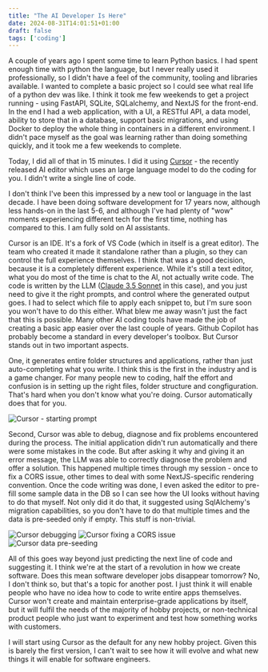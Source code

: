```yaml
---
title: "The AI Developer Is Here"
date: 2024-08-31T14:01:51+01:00
draft: false
tags: ['coding']
---
```


A couple of years ago I spent some time to learn Python basics. I had spent enough time with python the language, but I never really used it professionally, so I didn't have a feel of the community, tooling and libraries available. I wanted to complete a basic project so I could see what real life of a python dev was like. I think it took me few weekends to get a project running - using FastAPI, SQLite, SQLalchemy, and NextJS for the front-end. In the end I had a web application, with a UI, a RESTful API, a data model, ability to store that in a database, support basic migrations, and using Docker to deploy the whole thing in containers in a different environment. I didn't pace myself as the goal was learning rather than doing something quickly, and it took me a few weekends to complete.

Today, I did all of that in 15 minutes. I did it using [Cursor](https://www.cursor.com/) - the recently released AI editor which uses an large language model to do the coding for you. I didn't write a single line of code.

I don't think I've been this impressed by a new tool or language in the last decade. I have been doing software development for 17 years now, although less hands-on in the last 5-6, and although I've had plenty of "wow" moments experiencing different tech for the first time, nothing has compared to this. I am fully sold on AI assistants.

Cursor is an IDE. It's a fork of VS Code (which in itself is a great editor). The team who created it made it standalone rather than a plugin, so they can control the full experience themselves. I think that was a good decision, because it is a completely different experience. While it's still a text editor, what you do most of the time is chat to the AI, not actually write code. The code is written by the LLM ([Claude 3.5 Sonnet](https://www.anthropic.com/news/claude-3-5-sonnet) in this case), and you just need to give it the right prompts, and control where the generated output goes. I had to select which file to apply each snippet to, but I'm sure soon you won't have to do this either. What blew me away wasn't just the fact that this is possible. Many other AI coding tools have made the job of creating a basic app easier over the last couple of years. Github Copilot has probably become a standard in every developer's toolbox. But Cursor stands out in two important aspects.

One, it generates entire folder structures and applications, rather than just auto-completing what you write. I think this is the first in the industry and is a game changer. For many people new to coding, half the effort and confusion is in setting up the right files, folder structure and congfiguration. That's hard when you don't know what you're doing. Cursor automatically does that for you. 

![Cursor - starting prompt](/Cursor-first-prompt.png)

Second, Cursor was able to debug, diagnose and fix problems encountered during the process. The initial application didn't run automatically and there were some mistakes in the code. But after asking it why and giving it an error message, the LLM was able to correctly diagnose the problem and offer a solution. This happened multiple times through my session - once to fix a CORS issue, other times to deal with some NextJS-specific rendering convention. Once the code writing was done, I even asked the editor to pre-fill some sample data in the DB so I can see how the UI looks without having to do that myself. Not only did it do that, it suggested using SqlAlchemy's migration capabilities, so you don't have to do that multiple times and the data is pre-seeded only if empty. This stuff is non-trivial.

![Cursor debugging](/Cursor-debugging.png)
![Cursor fixing a CORS issue](/Cursor-CORS.png)
![Cursor data pre-seeding](/Cursor-db-seeding.png)

All of this goes way beyond just predicting the next line of code and suggesting it. I think we're at the start of a revolution in how we create software. Does this mean software developer jobs disappear tomorrow? No, I don't think so, but that's a topic for another post. I just think it will enable people who have no idea how to code to write entire apps themselves. Cursor won't create and maintain enterprise-grade applications by itself, but it will fulfil the needs of the majority of hobby projects, or non-technical product people who just want to experiment and test how something works with customers.

I will start using Cursor as the default for any new hobby project. Given this is barely the first version, I can't wait to see how it will evolve and what new things it will enable for software engineers.